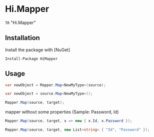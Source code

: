 # Hi.Mapper

`TR` "Hi.Mapper" 

## Installation

Install the package with [NuGet]

    Install-Package HiMapper

## Usage


```C#
var newObject = Mapper.Map<NewMyType>(source);
```

```C#
var newObject = source.Map<NewMyType>();
```

```C#
Mapper.Map(source, target);
```

mapper without some properties (Sample: Password, Id)
```C#
Mapper.Map(source, target, x => new { x.Id, x.Password });
```
```C#
Mapper.Map(source, target, new List<string> { "Id", "Password" });
```

